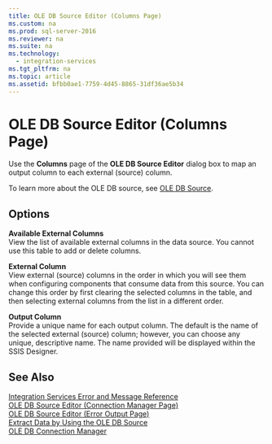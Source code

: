 ```yaml
---
title: OLE DB Source Editor (Columns Page)
ms.custom: na
ms.prod: sql-server-2016
ms.reviewer: na
ms.suite: na
ms.technology: 
  - integration-services
ms.tgt_pltfrm: na
ms.topic: article
ms.assetid: bfbb0ae1-7759-4d45-8865-31df36ae5b34
---
```

# OLE DB Source Editor (Columns Page)
  Use the **Columns** page of the **OLE DB Source Editor** dialog box to map an output column to each external \(source\) column.  
  
 To learn more about the OLE DB source, see [OLE DB Source](../../Topics/TopicNameNotContainA/OLE-DB-Source.md).  
  
## Options  
 **Available External Columns**  
 View the list of available external columns in the data source. You cannot use this table to add or delete columns.  
  
 **External Column**  
 View external \(source\) columns in the order in which you will see them when configuring components that consume data from this source. You can change this order by first clearing the selected columns in the table, and then selecting external columns from the list in a different order.  
  
 **Output Column**  
 Provide a unique name for each output column. The default is the name of the selected external \(source\) column; however, you can choose any unique, descriptive name. The name provided will be displayed within the SSIS Designer.  
  
## See Also  
 [Integration Services Error and Message Reference](../../Topics/TopicNameNotContainA/Integration-Services-Error-and-Message-Reference.md)   
 [OLE DB Source Editor &#40;Connection Manager Page&#41;](../../Topics/TopicNameNotContainA/OLE-DB-Source-Editor--Connection-Manager-Page-.md)   
 [OLE DB Source Editor &#40;Error Output Page&#41;](../../Topics/TopicNameNotContainA/OLE-DB-Source-Editor--Error-Output-Page-.md)   
 [Extract Data by Using the OLE DB Source](../../Topics/TopicNameNotContainA/Extract-Data-by-Using-the-OLE-DB-Source.md)   
 [OLE DB Connection Manager](../../Topics/TopicNameNotContainA/OLE-DB-Connection-Manager.md)  
  
  